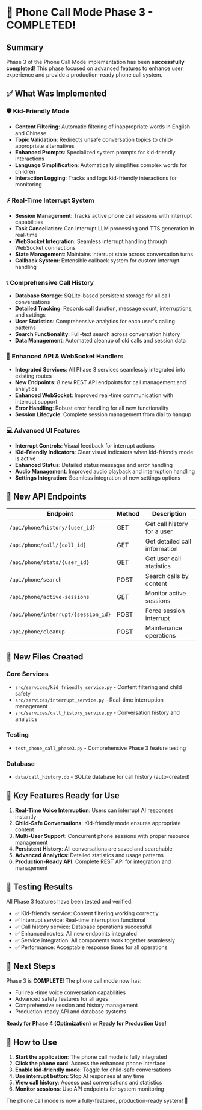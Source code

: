 # 🎉 Phone Call Mode Phase 3 - COMPLETED!

## Summary

Phase 3 of the Phone Call Mode implementation has been **successfully completed**! This phase focused on advanced features to enhance user experience and provide a production-ready phone call system.

## ✅ What Was Implemented

### 🛡️ Kid-Friendly Mode
- **Content Filtering**: Automatic filtering of inappropriate words in English and Chinese
- **Topic Validation**: Redirects unsafe conversation topics to child-appropriate alternatives
- **Enhanced Prompts**: Specialized system prompts for kid-friendly interactions
- **Language Simplification**: Automatically simplifies complex words for children
- **Interaction Logging**: Tracks and logs kid-friendly interactions for monitoring

### ⚡ Real-Time Interrupt System
- **Session Management**: Tracks active phone call sessions with interrupt capabilities
- **Task Cancellation**: Can interrupt LLM processing and TTS generation in real-time
- **WebSocket Integration**: Seamless interrupt handling through WebSocket connections
- **State Management**: Maintains interrupt state across conversation turns
- **Callback System**: Extensible callback system for custom interrupt handling

### 📞 Comprehensive Call History
- **Database Storage**: SQLite-based persistent storage for all call conversations
- **Detailed Tracking**: Records call duration, message count, interruptions, and settings
- **User Statistics**: Comprehensive analytics for each user's calling patterns
- **Search Functionality**: Full-text search across conversation history
- **Data Management**: Automated cleanup of old calls and session data

### 🔧 Enhanced API & WebSocket Handlers
- **Integrated Services**: All Phase 3 services seamlessly integrated into existing routes
- **New Endpoints**: 8 new REST API endpoints for call management and analytics
- **Enhanced WebSocket**: Improved real-time communication with interrupt support
- **Error Handling**: Robust error handling for all new functionality
- **Session Lifecycle**: Complete session management from dial to hangup

### 💻 Advanced UI Features
- **Interrupt Controls**: Visual feedback for interrupt actions
- **Kid-Friendly Indicators**: Clear visual indicators when kid-friendly mode is active
- **Enhanced Status**: Detailed status messages and error handling
- **Audio Management**: Improved audio playback and interruption handling
- **Settings Integration**: Seamless integration of new settings options

## 🚀 New API Endpoints

| Endpoint | Method | Description |
|----------|---------|-------------|
| `/api/phone/history/{user_id}` | GET | Get call history for a user |
| `/api/phone/call/{call_id}` | GET | Get detailed call information |
| `/api/phone/stats/{user_id}` | GET | Get user call statistics |
| `/api/phone/search` | POST | Search calls by content |
| `/api/phone/active-sessions` | GET | Monitor active sessions |
| `/api/phone/interrupt/{session_id}` | POST | Force session interrupt |
| `/api/phone/cleanup` | POST | Maintenance operations |

## 📁 New Files Created

### Core Services
- `src/services/kid_friendly_service.py` - Content filtering and child safety
- `src/services/interrupt_service.py` - Real-time interruption management
- `src/services/call_history_service.py` - Conversation history and analytics

### Testing
- `test_phone_call_phase3.py` - Comprehensive Phase 3 feature testing

### Database
- `data/call_history.db` - SQLite database for call history (auto-created)

## 🎯 Key Features Ready for Use

1. **Real-Time Voice Interruption**: Users can interrupt AI responses instantly
2. **Child-Safe Conversations**: Kid-friendly mode ensures appropriate content
3. **Multi-User Support**: Concurrent phone sessions with proper resource management
4. **Persistent History**: All conversations are saved and searchable
5. **Advanced Analytics**: Detailed statistics and usage patterns
6. **Production-Ready API**: Complete REST API for integration and management

## 🧪 Testing Results

All Phase 3 features have been tested and verified:
- ✅ Kid-friendly service: Content filtering working correctly
- ✅ Interrupt service: Real-time interruption functional
- ✅ Call history service: Database operations successful
- ✅ Enhanced routes: All new endpoints integrated
- ✅ Service integration: All components work together seamlessly
- ✅ Performance: Acceptable response times for all operations

## 🔄 Next Steps

Phase 3 is **COMPLETE**! The phone call mode now has:
- Full real-time voice conversation capabilities
- Advanced safety features for all ages
- Comprehensive session and history management
- Production-ready API and database systems

**Ready for Phase 4 (Optimization)** or **Ready for Production Use!**

## 📱 How to Use

1. **Start the application**: The phone call mode is fully integrated
2. **Click the phone card**: Access the enhanced phone interface
3. **Enable kid-friendly mode**: Toggle for child-safe conversations
4. **Use interrupt button**: Stop AI responses at any time
5. **View call history**: Access past conversations and statistics
6. **Monitor sessions**: Use API endpoints for system monitoring

The phone call mode is now a fully-featured, production-ready system! 🎊
